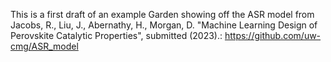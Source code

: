 This is a first draft of an example Garden showing off the ASR model from Jacobs, R., Liu, J., Abernathy, H., Morgan, D. "Machine Learning Design of Perovskite Catalytic Properties", submitted (2023).: https://github.com/uw-cmg/ASR_model